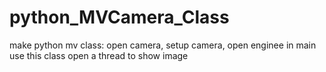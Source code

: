 # python_MVCamera_Class

make python mv class: open camera, setup camera, open enginee 
in main use this class
open a thread to show image
